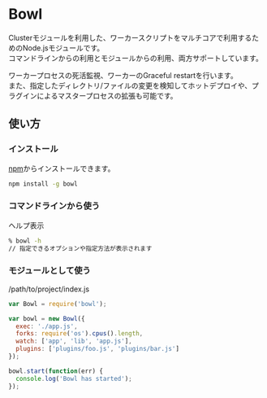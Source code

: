 # Bowl

Clusterモジュールを利用した、ワーカースクリプトをマルチコアで利用するためのNode.jsモジュールです。  
コマンドラインからの利用とモジュールからの利用、両方サポートしています。  

ワーカープロセスの死活監視、ワーカーのGraceful restartを行います。  
また、指定したディレクトリ/ファイルの変更を検知してホットデプロイや、プラグインによるマスタープロセスの拡張も可能です。


## 使い方

### インストール

[npm](https://npmjs.org/)からインストールできます。

```sh
npm install -g bowl
```

### コマンドラインから使う

ヘルプ表示

```sh
% bowl -h
// 指定できるオプションや指定方法が表示されます
```

### モジュールとして使う

/path/to/project/index.js

```javascript
var Bowl = require('bowl');

var bowl = new Bowl({
  exec: './app.js',
  forks: require('os').cpus().length,
  watch: ['app', 'lib', 'app.js'],
  plugins: ['plugins/foo.js', 'plugins/bar.js']
});

bowl.start(function(err) {
  console.log('Bowl has started');
});
```

